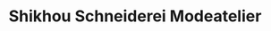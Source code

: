 ---
title: "Shikhou Schneiderei Modeatelier"
url: /wipperfuerth/shikhou-schneiderei-modeatelier/
shop: Schneiderei
---